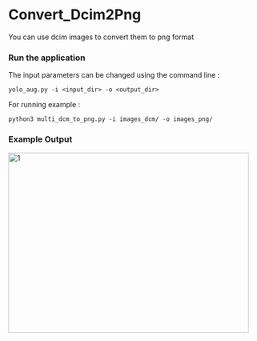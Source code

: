 # Convert_Dcim2Png
 You can use dcim images to convert them to png format

### Run the application

The input parameters can be changed using the command line :
~~~
yolo_aug.py -i <input_dir> -o <output_dir>
~~~~~~~~~
For running example :
~~~~
python3 multi_dcm_to_png.py -i images_dcm/ -o images_png/
~~~~~~~~~

### Example Output

<img src="https://github.com/MehmetOKUYAR/convert_dcim2png/blob/main/images_png/1.3.6.1.4.1.5962.99.1.2786334768.1849416866.1385765836848.10.0.png" alt="1" width = 480 height = 360px >
